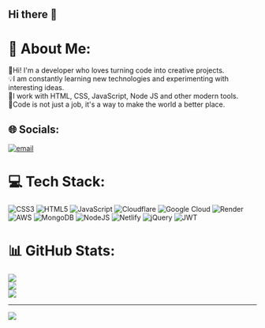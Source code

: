 ## Hi there 👋

# 💫 About Me:
🚀Hi! I'm a developer who loves turning code into creative projects.<br>💡I am constantly learning new technologies and experimenting with interesting ideas.<br>🔧I work with HTML, CSS, JavaScript, Node JS and other modern tools.<br>🎯Code is not just a job, it's a way to make the world a better place.


## 🌐 Socials:
[![email](https://img.shields.io/badge/Email-D14836?logo=gmail&logoColor=white)](mailto:isenkoivan93@gmail.com) 

# 💻 Tech Stack:
![CSS3](https://img.shields.io/badge/css3-%231572B6.svg?style=for-the-badge&logo=css3&logoColor=white) ![HTML5](https://img.shields.io/badge/html5-%23E34F26.svg?style=for-the-badge&logo=html5&logoColor=white) ![JavaScript](https://img.shields.io/badge/javascript-%23323330.svg?style=for-the-badge&logo=javascript&logoColor=%23F7DF1E) ![Cloudflare](https://img.shields.io/badge/Cloudflare-F38020?style=for-the-badge&logo=Cloudflare&logoColor=white) ![Google Cloud](https://img.shields.io/badge/GoogleCloud-%234285F4.svg?style=for-the-badge&logo=google-cloud&logoColor=white) ![Render](https://img.shields.io/badge/Render-%46E3B7.svg?style=for-the-badge&logo=render&logoColor=white) ![AWS](https://img.shields.io/badge/AWS-%23FF9900.svg?style=for-the-badge&logo=amazon-aws&logoColor=white) ![MongoDB](https://img.shields.io/badge/MongoDB-%234ea94b.svg?style=for-the-badge&logo=mongodb&logoColor=white) ![NodeJS](https://img.shields.io/badge/node.js-6DA55F?style=for-the-badge&logo=node.js&logoColor=white) ![Netlify](https://img.shields.io/badge/netlify-%23000000.svg?style=for-the-badge&logo=netlify&logoColor=#00C7B7) ![jQuery](https://img.shields.io/badge/jquery-%230769AD.svg?style=for-the-badge&logo=jquery&logoColor=white) ![JWT](https://img.shields.io/badge/JWT-black?style=for-the-badge&logo=JSON%20web%20tokens)
# 📊 GitHub Stats:
![](https://github-readme-stats.vercel.app/api?username=Ivan22032009&theme=dark&hide_border=false&include_all_commits=true&count_private=true)<br/>
![](https://nirzak-streak-stats.vercel.app/?user=Ivan22032009&theme=dark&hide_border=false)<br/>
![](https://github-readme-stats.vercel.app/api/top-langs/?username=Ivan22032009&theme=dark&hide_border=false&include_all_commits=true&count_private=true&layout=compact)

---
[![](https://visitcount.itsvg.in/api?id=Ivan22032009&icon=0&color=0)](https://visitcount.itsvg.in)

<!-- Proudly created with GPRM ( https://gprm.itsvg.in ) -->

